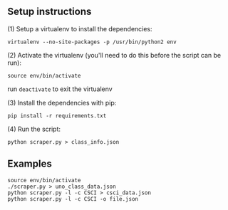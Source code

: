 ## Setup instructions
(1) Setup a virtualenv to install the dependencies:
```
virtualenv --no-site-packages -p /usr/bin/python2 env
```
(2) Activate the virtualenv (you'll need to do this before the script can be run):
```
source env/bin/activate
```
run `deactivate` to exit the virtualenv

(3) Install the dependencies with pip:
```
pip install -r requirements.txt
```
(4) Run the script:
```
python scraper.py > class_info.json
```

## Examples
```
source env/bin/activate
./scraper.py > uno_class_data.json
python scraper.py -l -c CSCI > csci_data.json
python scraper.py -l -c CSCI -o file.json
```

